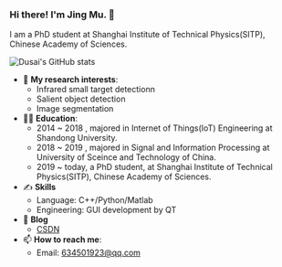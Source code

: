 ### Hi there! I'm Jing Mu. 👋

I am a PhD student at Shanghai Institute of Technical Physics(SITP), Chinese Academy of Sciences.

![Dusai's GitHub stats](https://github-readme-stats.vercel.app/api?username=strawberry-magic-pocket)

- 🧐 **My research interests**:
  * Infrared small target detectionn
  * Salient object detection
  * Image segmentation
- 👩‍🎓 **Education**:
  * 2014 ~ 2018 , majored in Internet of Things(IoT) Engineering at Shandong University.
  * 2018 ~ 2019 , majored in Signal and Information Processing at University of Sceince and Technology of China.
  * 2019 ~ today, a PhD student, at Shanghai Institute of Technical Physics(SITP), Chinese Academy of Sciences.
- ✍️ **Skills**
  * Language: C++/Python/Matlab
  * Engineering: GUI development by QT
- 📒 **Blog**
  * [CSDN](https://blog.csdn.net/qq_34554039?spm=1000.2115.3001.5343)
- 📫 **How to reach me**:
  * Email: 634501923@qq.com


